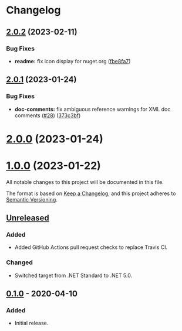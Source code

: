 # Changelog

## [2.0.2](https://github.com/Xyaneon/Xyaneon.Games.Dice/compare/v2.0.1...v2.0.2) (2023-02-11)


### Bug Fixes

* **readme:** fix icon display for nuget.org ([fbe8fa7](https://github.com/Xyaneon/Xyaneon.Games.Dice/commit/fbe8fa788dddeeb08edca3202e771f0520405a79))

## [2.0.1](https://github.com/Xyaneon/Xyaneon.Games.Dice/compare/v2.0.0...v2.0.1) (2023-01-24)


### Bug Fixes

* **doc-comments:** fix ambiguous reference warnings for XML doc comments ([#28](https://github.com/Xyaneon/Xyaneon.Games.Dice/issues/28)) ([373c3bf](https://github.com/Xyaneon/Xyaneon.Games.Dice/commit/373c3bf289f68177af9f28bd88462fbcc31e8b60))

# [2.0.0](https://github.com/Xyaneon/Xyaneon.Games.Dice/compare/v1.0.0...v2.0.0) (2023-01-24)

# [1.0.0](https://github.com/Xyaneon/Xyaneon.Games.Dice/compare/v0.1.0...v1.0.0) (2023-01-22)

All notable changes to this project will be documented in this file.

The format is based on [Keep a Changelog](https://keepachangelog.com/en/1.0.0/),
and this project adheres to [Semantic Versioning](https://semver.org/spec/v2.0.0.html).

## [Unreleased]
### Added
- Added GitHub Actions pull request checks to replace Travis CI.

### Changed
- Switched target from .NET Standard to .NET 5.0.

## [0.1.0] - 2020-04-10
### Added
- Initial release.

[Unreleased]: https://github.com/Xyaneon/Xyaneon.ComputerScience.GraphTheory/compare/v0.1.0...HEAD
[0.1.0]: https://github.com/Xyaneon/Xyaneon.Games.Cards/compare/03ae34a6df4db3c57eb841715010c5262a2960d4...v0.1.0
